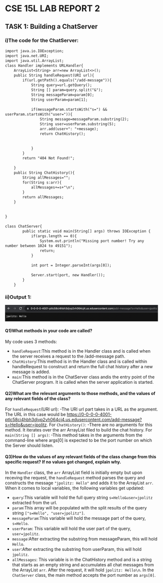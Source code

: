 # CSE 15L LAB REPORT 2
## TASK 1: Building a ChatServer
### i)The code for the ChatServer:
```
import java.io.IOException;
import java.net.URI;
import java.util.ArrayList;
class Handler implements URLHandler{
    ArrayList<String> arr=new ArrayList<>();
    public String handleRequest(URI url){
        if(url.getPath().equals("/add-message")){
            String query=url.getQuery();
            String [] param=query.split("&");
            String messageParam=param[0];
            String userParam=param[1];

            if(messageParam.startsWith("s=") && userParam.startsWith("user=")){
                String message=messageParam.substring(2);
                String user=userParam.substring(5);
                arr.add(user+": "+message);
                return ChatHistory();


            }
        }
        return "404 Not Found!";
        
    }
    public String ChatHistory(){
        String allMessages="";
        for(String s:arr){
            allMessages+=s+"\n";
        }
        return allMessages;
    }
    

}

class ChatServer{
        public static void main(String[] args) throws IOException {
            if(args.length == 0){
                System.out.println("Missing port number! Try any number between 1024 to 49151");
                return;
            }
    
            int port = Integer.parseInt(args[0]);
    
            Server.start(port, new Handler());
        }
    }
```
### ii)Output 1:
![Code Output1](https://github.com/Mallika1405/cse15l-lab-reports/blob/main/Screenshot%202024-01-27%20at%201.25.34%20PM.png)

#### Q1)What methods in your code are called?
My code uses 3 methods:
- `handleRequest`:This method is in the Handler class and is called when the server receives a request to the /add-message path.
- `ChatHistory`:This method is in the Handler class and is called within handleRequest to construct and return the full chat history after a new message is added.
- `main`:This method is in the ChatServer class andis the entry point of the ChatServer program. It is called when the server application is started.

#### Q2)What are the relevant arguments to those methods, and the values of any relevant fields of the class?
For `handleRequest`(URI url):
-The URI url part takes in a URL as the argument. The URL in this case would be https://0-0-0-0-4001-ptlc58ci4hbh3djvp2vh064cj4.us.edusercontent.com/add-message?s=Hello&user=jpolitz. 
For `ChatHistory()`: 
-There are no arguments for this method. It iterates over the arr ArrayList filed to build the chat history. 
For `main(String [] args)`:
-This method takes in the arguments from the command-line where args[0] is expected to be the port number on which the Server should listen.

#### Q3)How do the values of any relevant fields of the class change from this specific request? If no values got changed, explain why.
In the `Handler` class, the `arr` ArrayList field is initially empty but upon receving the request, the `handleRequest` method parses the query and constructs the message `"jpolitz: Hello"` and adds it to the ArrayList `arr`. 
When it comes to local variables, the following variables get updated:
- `query`:This variable will hold the full query string `s=Hello&user=jpolitz` extracted from the url.
- `param`:This array will be populated with the split results of the query string `["s=Hello", "user=jpolitz"]`.
- `messageParam`:This variable will hold the message part of the query, `s=Hello`.
- `userParam`: This variable will hold the user part of the query, `user=jpolitz`.
- `message`:After extracting the substring from messageParam, this will hold `Hello`.
- `user`:After extracting the substring from userParam, this will hold `jpolitz`.
- `allMessages`: This variable is in the ChatHistory method and is a string that starts as an empty string and accumulates all chat messages from the ArrayList `arr`. After the request, it will hold `jpolitz: Hello\n`.
In the `ChatServer` class, the main method accepts the port number as `args[0]`.







